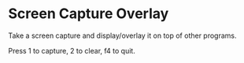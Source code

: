 # Screen Capture Overlay

Take a screen capture and display/overlay it on top of other programs.

Press 1 to capture, 2 to clear, f4 to quit.
